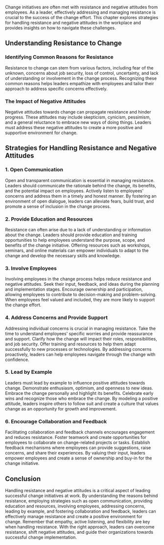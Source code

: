 
Change initiatives are often met with resistance and negative attitudes from employees. As a leader, effectively addressing and managing resistance is crucial to the success of the change effort. This chapter explores strategies for handling resistance and negative attitudes in the workplace and provides insights on how to navigate these challenges.

Understanding Resistance to Change
----------------------------------

### Identifying Common Reasons for Resistance

Resistance to change can stem from various factors, including fear of the unknown, concerns about job security, loss of control, uncertainty, and lack of understanding or involvement in the change process. Recognizing these common reasons helps leaders empathize with employees and tailor their approach to address specific concerns effectively.

### The Impact of Negative Attitudes

Negative attitudes towards change can propagate resistance and hinder progress. These attitudes may include skepticism, cynicism, pessimism, and a general reluctance to embrace new ways of doing things. Leaders must address these negative attitudes to create a more positive and supportive environment for change.

Strategies for Handling Resistance and Negative Attitudes
---------------------------------------------------------

### 1. Open Communication

Open and transparent communication is essential in managing resistance. Leaders should communicate the rationale behind the change, its benefits, and the potential impact on employees. Actively listen to employees' concerns and address them in a timely and honest manner. By fostering an environment of open dialogue, leaders can alleviate fears, build trust, and promote a sense of inclusion in the change process.

### 2. Provide Education and Resources

Resistance can often arise due to a lack of understanding or information about the change. Leaders should provide education and training opportunities to help employees understand the purpose, scope, and benefits of the change initiative. Offering resources such as workshops, seminars, and online materials can empower individuals to adapt to the change and develop the necessary skills and knowledge.

### 3. Involve Employees

Involving employees in the change process helps reduce resistance and negative attitudes. Seek their input, feedback, and ideas during the planning and implementation stages. Encourage ownership and participation, allowing employees to contribute to decision-making and problem-solving. When employees feel valued and included, they are more likely to support the change effort.

### 4. Address Concerns and Provide Support

Addressing individual concerns is crucial in managing resistance. Take the time to understand employees' specific worries and provide reassurance and support. Clarify how the change will impact their roles, responsibilities, and job security. Offer training and resources to help them adapt successfully to new processes or technologies. By addressing concerns proactively, leaders can help employees navigate through the change with confidence.

### 5. Lead by Example

Leaders must lead by example to influence positive attitudes towards change. Demonstrate enthusiasm, optimism, and openness to new ideas. Embrace the change personally and highlight its benefits. Celebrate early wins and recognize those who embrace the change. By modeling a positive attitude, leaders inspire others to follow suit and create a culture that values change as an opportunity for growth and improvement.

### 6. Encourage Collaboration and Feedback

Facilitating collaboration and feedback channels encourages engagement and reduces resistance. Foster teamwork and create opportunities for employees to collaborate on change-related projects or tasks. Establish feedback mechanisms where employees can provide suggestions, raise concerns, and share their experiences. By valuing their input, leaders empower employees and create a sense of ownership and buy-in for the change initiative.

Conclusion
----------

Handling resistance and negative attitudes is a critical aspect of leading successful change initiatives at work. By understanding the reasons behind resistance, employing strategies such as open communication, providing education and resources, involving employees, addressing concerns, leading by example, and fostering collaboration and feedback, leaders can effectively manage resistance and create a positive environment for change. Remember that empathy, active listening, and flexibility are key when handling resistance. With the right approach, leaders can overcome resistance, shift negative attitudes, and guide their organizations towards successful change implementation.
